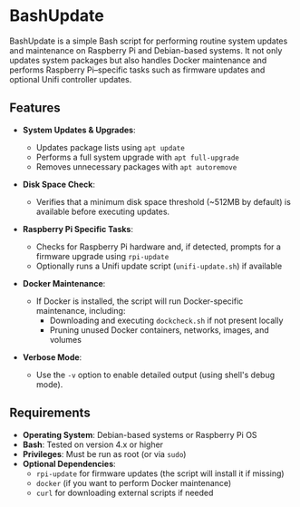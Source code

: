 # BashUpdate

BashUpdate is a simple Bash script for performing routine system updates and maintenance on Raspberry Pi and Debian-based systems. It not only updates system packages but also handles Docker maintenance and performs Raspberry Pi–specific tasks such as firmware updates and optional Unifi controller updates.

## Features

- **System Updates & Upgrades**:  
  - Updates package lists using `apt update`
  - Performs a full system upgrade with `apt full-upgrade`
  - Removes unnecessary packages with `apt autoremove`

- **Disk Space Check**:  
  - Verifies that a minimum disk space threshold (~512MB by default) is available before executing updates.

- **Raspberry Pi Specific Tasks**:  
  - Checks for Raspberry Pi hardware and, if detected, prompts for a firmware upgrade using `rpi-update`
  - Optionally runs a Unifi update script (`unifi-update.sh`) if available

- **Docker Maintenance**:  
  - If Docker is installed, the script will run Docker-specific maintenance, including:
    - Downloading and executing `dockcheck.sh` if not present locally
    - Pruning unused Docker containers, networks, images, and volumes

- **Verbose Mode**:  
  - Use the `-v` option to enable detailed output (using shell's debug mode).

## Requirements

- **Operating System**: Debian-based systems or Raspberry Pi OS  
- **Bash**: Tested on version 4.x or higher  
- **Privileges**: Must be run as root (or via `sudo`)  
- **Optional Dependencies**:  
  - `rpi-update` for firmware updates (the script will install it if missing)  
  - `docker` (if you want to perform Docker maintenance)  
  - `curl` for downloading external scripts if needed
